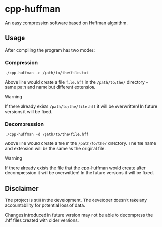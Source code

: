 # cpp-huffman
An easy compression software based on Huffman algorithm.

## Usage
After compiling the program has two modes:

### Compression
`./cpp-huffman -c /path/to/the/file.txt`

Above line would create a file `file.hff` in the `/path/to/the/` directory - same path and name but different extension.

> [!Warning]
> If there already exists `/path/to/the/file.hff` it will be overwritten! In future versions it will be fixed.

### Decompression
`./cpp-huffman -d /path/to/the/file.hff`

Above line would create a file in the `/path/to/the/` directory. The file name and extension will be the same as the original file.

> [!Warning]
> If there already exists the file that the cpp-huffman would create after decompression it will be overwritten! In the future versions it will be fixed.

## Disclaimer
The project is still in the development. The developer doesn't take any accountability for potential loss of data.

Changes introduced in future version may not be able to decompress the .hff files created with older versions.
